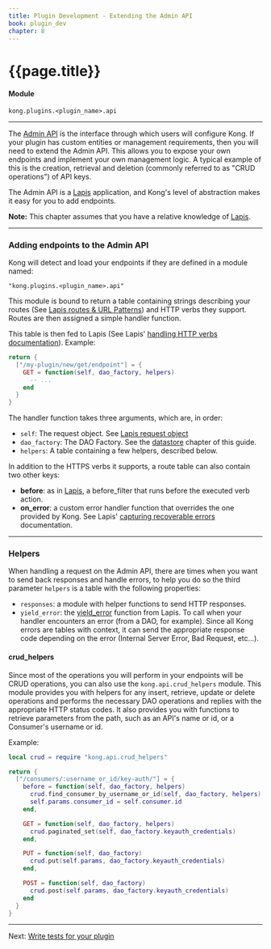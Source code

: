 ```yaml
---
title: Plugin Development - Extending the Admin API
book: plugin_dev
chapter: 8
---
```


# {{page.title}}

#### Module

```
kong.plugins.<plugin_name>.api
```

---

The [Admin API] is the interface through which users will configure Kong. If
your plugin has custom entities or management requirements, then you will need
to extend the Admin API. This allows you to expose your own endpoints and
implement your own management logic. A typical example of this is the creation,
retrieval and deletion (commonly referred to as "CRUD operations") of API keys.

The Admin API is a [Lapis](http://leafo.net/lapis/) application, and Kong's
level of abstraction makes it easy for you to add endpoints.

<div class="alert alert-warning">
  <strong>Note:</strong> This chapter assumes that you have a relative
  knowledge of <a href="http://leafo.net/lapis/">Lapis</a>.
</div>

---

### Adding endpoints to the Admin API

Kong will detect and load your endpoints if they are defined in a module named:

```
"kong.plugins.<plugin_name>.api"
```

This module is bound to return a table containing strings describing your
routes (See [Lapis routes & URL
Patterns](http://leafo.net/lapis/reference/actions.html#routes--url-patterns))
and HTTP verbs they support. Routes are then assigned a simple handler
function.

This table is then fed to Lapis (See Lapis' [handling HTTP verbs
documentation](http://leafo.net/lapis/reference/actions.html#handling-http-verbs)).
Example:

```lua
return {
  ["/my-plugin/new/get/endpoint"] = {
    GET = function(self, dao_factory, helpers)
      -- ...
    end
  }
}
```

The handler function takes three arguments, which are, in order:

- `self`: The request object. See [Lapis request
  object](http://leafo.net/lapis/reference/actions.html#request-object)
- `dao_factory`: The DAO Factory. See the
  [datastore]({{page.book.chapters.access-the-datastore}}) chapter of this
  guide.
- `helpers`: A table containing a few helpers, described below.

In addition to the HTTPS verbs it supports, a route table can also contain two
other keys:

- **before**: as in
  [Lapis](http://leafo.net/lapis/reference/actions.html#handling-http-verbs), a
  before_filter that runs before the executed verb action.
- **on_error**: a custom error handler function that overrides the one provided
  by Kong. See Lapis' [capturing recoverable
  errors](http://leafo.net/lapis/reference/exception_handling.html#capturing-recoverable-errors)
  documentation.

---

### Helpers

When handling a request on the Admin API, there are times when you want to send
back responses and handle errors, to help you do so the third parameter
`helpers` is a table with the following properties:

- `responses`: a module with helper functions to send HTTP responses.
- `yield_error`: the
  [yield_error](http://leafo.net/lapis/reference/exception_handling.html#capturing-recoverable-errors)
  function from Lapis. To call when your handler encounters an error (from a
  DAO, for example). Since all Kong errors are tables with context, it can send
  the appropriate response code depending on the error (Internal Server Error,
  Bad Request, etc...).

#### crud_helpers

Since most of the operations you will perform in your endpoints will be CRUD
operations, you can also use the `kong.api.crud_helpers` module. This module
provides you with helpers for any insert, retrieve, update or delete operations
and performs the necessary DAO operations and replies with the appropriate HTTP
status codes. It also provides you with functions to retrieve parameters from
the path, such as an API's name or id, or a Consumer's username or id.

Example:

```lua
local crud = require "kong.api.crud_helpers"

return {
  ["/consumers/:username_or_id/key-auth/"] = {
    before = function(self, dao_factory, helpers)
      crud.find_consumer_by_username_or_id(self, dao_factory, helpers)
      self.params.consumer_id = self.consumer.id
    end,

    GET = function(self, dao_factory, helpers)
      crud.paginated_set(self, dao_factory.keyauth_credentials)
    end,

    PUT = function(self, dao_factory)
      crud.put(self.params, dao_factory.keyauth_credentials)
    end,

    POST = function(self, dao_factory)
      crud.post(self.params, dao_factory.keyauth_credentials)
    end
  }
}
```

---

Next: [Write tests for your plugin]({{page.book.next}})

[Admin API]: /docs/{{page.kong_version}}/admin-api/
